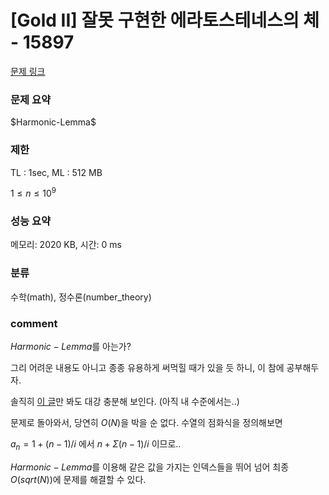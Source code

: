 # [Gold II] 잘못 구현한 에라토스테네스의 체 - 15897

[문제 링크](https://www.acmicpc.net/problem/15897)

### 문제 요약

<p> $Harmonic-Lemma$ </p>

### 제한

TL : 1sec, ML : 512 MB

$1 ≤ n ≤ 10^9$

### 성능 요약

메모리: 2020 KB, 시간: 0 ms

### 분류

수학(math), 정수론(number_theory)

### comment

$Harmonic-Lemma$를 아는가?

그리 어려운 내용도 아니고 종종 유용하게 써먹힐 때가 있을 듯 하니, 이 참에 공부해두자.

솔직히 [이 글](https://ahgus89.github.io/algorithm/Harmonic-Lemma/)만 봐도 대강 충분해 보인다. (아직 내 수준에서는..)

문제로 돌아와서, 당연히 $O(N)$을 박을 순 없다. 수열의 점화식을 정의해보면

$a_n = 1 + (n - 1) / i$ 에서 $n + Σ (n - 1) / i$ 이므로..

$Harmonic-Lemma$를 이용해 같은 값을 가지는 인덱스들을 뛰어 넘어 최종 $O(sqrt(N))$에 문제를 해결할 수 있다.
